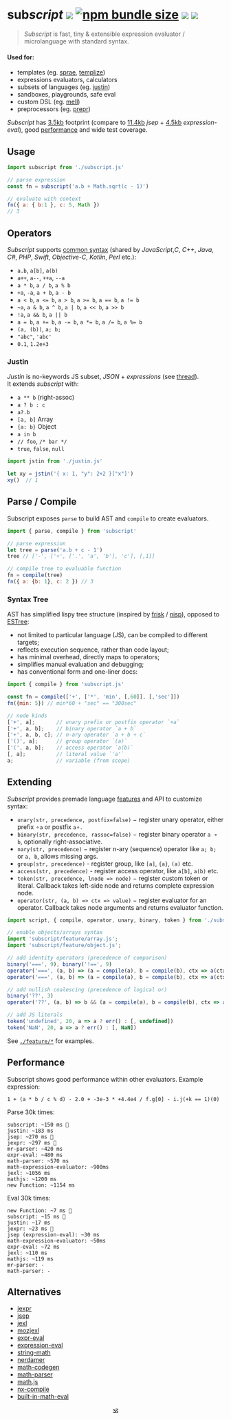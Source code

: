 # sub<em>script</em> <a href="https://github.com/spectjs/subscript/actions/workflows/node.js.yml"><img src="https://github.com/spectjs/subscript/actions/workflows/node.js.yml/badge.svg"/></a> <a href="https://bundlephobia.com/package/subscript"><img alt="npm bundle size" src="https://img.shields.io/bundlephobia/minzip/subscript/latest?color=brightgreen&label=gzip"/></a> <a href="http://npmjs.org/subscript"><img src="https://img.shields.io/npm/v/subscript"/></a> <a href="http://microjs.com/#subscript"><img src="https://img.shields.io/badge/microjs-subscript-blue?color=darkslateblue"/></a>

> _Subscript_ is fast, tiny & extensible expression evaluator / microlanguage with standard syntax.

####  Used for:

* templates (eg. [sprae](https://github.com/dy/sprae), [templize](https://github.com/dy/templize))
* expressions evaluators, calculators
* subsets of languages (eg. [justin](#justin))
* sandboxes, playgrounds, safe eval
* custom DSL (eg. [mell](https://github.com/dy/lino)) <!-- uneural -->
* preprocessors (eg. [prepr](https://github.com/dy/prepr))

_Subscript_ has [3.5kb](https://npmfs.com/package/subscript/7.4.3/subscript.min.js) footprint (compare to [11.4kb](https://npmfs.com/package/jsep/1.2.0/dist/jsep.min.js) _jsep_ + [4.5kb](https://npmfs.com/package/expression-eval/5.0.0/dist/expression-eval.module.js) _expression-eval_), good [performance](#performance) and wide test coverage.


## Usage

```js
import subscript from './subscript.js'

// parse expression
const fn = subscript('a.b + Math.sqrt(c - 1)')

// evaluate with context
fn({ a: { b:1 }, c: 5, Math })
// 3
```

## Operators

_Subscript_ supports [common syntax](https://en.wikipedia.org/wiki/Comparison_of_programming_languages_(syntax)) (shared by _JavaScript_,_C_, _C++_, _Java_, _C#_, _PHP_, _Swift_, _Objective-C_, _Kotlin_, _Perl_ etc.):

* `a.b`, `a[b]`, `a(b)`
* `a++`, `a--`, `++a`, `--a`
* `a * b`, `a / b`, `a % b`
* `+a`, `-a`, `a + b`, `a - b`
* `a < b`, `a <= b`, `a > b`, `a >= b`, `a == b`, `a != b`
* `~a`, `a & b`, `a ^ b`, `a | b`, `a << b`, `a >> b`
* `!a`, `a && b`, `a || b`
* `a = b`, `a += b`, `a -= b`, `a *= b`, `a /= b`, `a %= b`
* `(a, (b))`, `a; b;`
* `"abc"`, `'abc'`
* `0.1`, `1.2e+3`

### Justin

_Justin_ is no-keywords JS subset, _JSON_ + _expressions_ (see [thread](https://github.com/endojs/Jessie/issues/66)).<br/> It extends _subscript_ with:

+ `a ** b` (right-assoc)
+ `a ? b : c`
+ `a?.b`
+ `[a, b]` Array
+ `{a: b}` Object
+ `a in b`
+ `// foo`, `/* bar */`
+ `true`, `false`, `null`
<!-- + `...x` unary operator -->
<!-- + strings interpolation -->

```js
import jstin from './justin.js'

let xy = jstin('{ x: 1, "y": 2+2 }["x"]')
xy()  // 1
```


## Parse / Compile

Subscript exposes `parse` to build AST and `compile` to create evaluators.

```js
import { parse, compile } from 'subscript'

// parse expression
let tree = parse('a.b + c - 1')
tree // ['-', ['+', ['.', 'a', 'b'], 'c'], [,1]]

// compile tree to evaluable function
fn = compile(tree)
fn({ a: {b: 1}, c: 2 }) // 3
```

### Syntax Tree

AST has simplified lispy tree structure (inspired by [frisk](https://ghub.io/frisk) / [nisp](https://github.com/ysmood/nisp)), opposed to [ESTree](https://github.com/estree/estree):

* not limited to particular language (JS), can be compiled to different targets;
* reflects execution sequence, rather than code layout;
* has minimal overhead, directly maps to operators;
* simplifies manual evaluation and debugging;
* has conventional form and one-liner docs:

```js
import { compile } from 'subscript.js'

const fn = compile(['+', ['*', 'min', [,60]], [,'sec']])
fn({min: 5}) // min*60 + "sec" == "300sec"

// node kinds
['+', a];       // unary prefix or postfix operator `+a`
['+', a, b];    // binary operator `a + b`
['+', a, b, c]; // n-ary operator `a + b + c`
['()', a];      // group operator `(a)`
['(', a, b];    // access operator `a(b)`
[, a];          // literal value `'a'`
a;              // variable (from scope)
```

## Extending

_Subscript_ provides premade language [features](./features) and API to customize syntax:

* `unary(str, precedence, postfix=false)` − register unary operator, either prefix `⚬a` or postfix `a⚬`.
* `binary(str, precedence, rassoc=false)` − register binary operator `a ⚬ b`, optionally right-associative.
* `nary(str, precedence)` − register n-ary (sequence) operator like `a; b;` or `a, b`, allows missing args.
* `group(str, precedence)` - register group, like `[a]`, `{a}`, `(a)` etc.
* `access(str, precedence)` - register access operator, like `a[b]`, `a(b)` etc.
* `token(str, precedence, lnode => node)` − register custom token or literal. Callback takes left-side node and returns complete expression node.
* `operator(str, (a, b) => ctx => value)` − register evaluator for an operator. Callback takes node arguments and returns evaluator function.

```js
import script, { compile, operator, unary, binary, token } from './subscript.js'

// enable objects/arrays syntax
import 'subscript/feature/array.js';
import 'subscript/feature/object.js';

// add identity operators (precedence of comparison)
binary('===', 9), binary('!==', 9)
operator('===', (a, b) => (a = compile(a), b = compile(b), ctx => a(ctx)===b(ctx)))
operator('===', (a, b) => (a = compile(a), b = compile(b), ctx => a(ctx)!==b(ctx)))

// add nullish coalescing (precedence of logical or)
binary('??', 3)
operator('??', (a, b) => b && (a = compile(a), b = compile(b), ctx => a(ctx) ?? b(ctx)))

// add JS literals
token('undefined', 20, a => a ? err() : [, undefined])
token('NaN', 20, a => a ? err() : [, NaN])
```

See [`./feature/*`](./feature) for examples.


<!--
## Ideas

These are custom DSL operators snippets for your inspiration:


```html
template-parts proposal
<template id="timer">
  <time datetime="{{ date.toUTCString() }}">{{ date.toLocaleTimeString() }}</time>
</template>
```

* Keyed arrays <code>[a:1, b:2, c:3]</code>
* 7!` (factorial)
* `5s`, `5rem` (units)
* `?`, `?.`, `??`
* `arrᵀ` - transpose
* `int 5` (typecast)
* `$a` (param expansion)
* `1 to 10 by 2`
* `a if b else c`
* `a, b in c`
* `a.xyz` swizzles
* vector operators
* set operators
* polynomial operators

like versions, units, hashes, urls, regexes etc

2a as `2*a`

string interpolation ` ${} 1 ${} `
-->

## Performance

Subscript shows good performance within other evaluators. Example expression:

```
1 + (a * b / c % d) - 2.0 + -3e-3 * +4.4e4 / f.g[0] - i.j(+k == 1)(0)
```

Parse 30k times:

```
subscript: ~150 ms 🥇
justin: ~183 ms
jsep: ~270 ms 🥈
jexpr: ~297 ms 🥉
mr-parser: ~420 ms
expr-eval: ~480 ms
math-parser: ~570 ms
math-expression-evaluator: ~900ms
jexl: ~1056 ms
mathjs: ~1200 ms
new Function: ~1154 ms
```

Eval 30k times:
```
new Function: ~7 ms 🥇
subscript: ~15 ms 🥈
justin: ~17 ms
jexpr: ~23 ms 🥉
jsep (expression-eval): ~30 ms
math-expression-evaluator: ~50ms
expr-eval: ~72 ms
jexl: ~110 ms
mathjs: ~119 ms
mr-parser: -
math-parser: -
```

## Alternatives

* [jexpr](https://github.com/justinfagnani/jexpr)
* [jsep](https://github.com/EricSmekens/jsep)
* [jexl](https://github.com/TomFrost/Jexl)
* [mozjexl](https://github.com/mozilla/mozjexl)
* [expr-eval](https://github.com/silentmatt/expr-eval)
* [expression-eval](https://github.com/donmccurdy/expression-eval)
* [string-math](https://github.com/devrafalko/string-math)
* [nerdamer](https://github.com/jiggzson/nerdamer)
* [math-codegen](https://github.com/mauriciopoppe/math-codegen)
* [math-parser](https://www.npmjs.com/package/math-parser)
* [math.js](https://mathjs.org/docs/expressions/parsing.html)
* [nx-compile](https://github.com/nx-js/compiler-util)
* [built-in-math-eval](https://github.com/mauriciopoppe/built-in-math-eval)

<p align=center><a href="https://github.com/krsnzd/license/">🕉</a></p>
